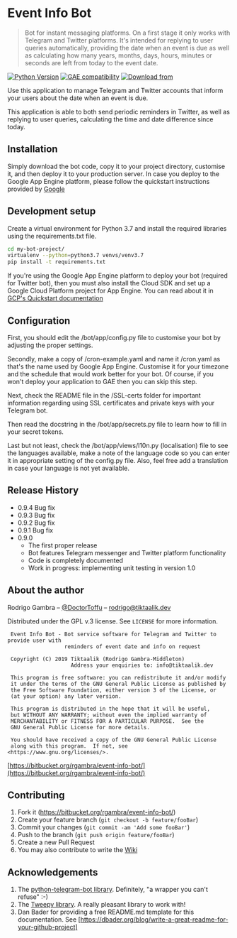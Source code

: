 # Event Info Bot
> Bot for instant messaging platforms. On a first stage it only works with Telegram and Twitter platforms.
It's intended for replying to user queries automatically, providing the date when an event is due as well as 
calculating how many years, months, days, hours, minutes or seconds are left from today to the event date.

[![Python Version][python-image]][python-url]
[![GAE compatibility][gae-image]][gae-url]
[![Download from][bot-downloads-image]][bot-downloads-url]

Use this application to manage Telegram and Twitter accounts that inform your users about the date when an event is due. 

This application is able to both send periodic reminders in Twitter, as well as replying to user queries, calculating 
the time and date difference since today.


## Installation

Simply download the bot code, copy it to your project directory, customise it, and then deploy it to your production server. In case 
you deploy to the Google App Engine platform, please follow the quickstart instructions provided by 
[Google](https://cloud.google.com/appengine/docs/standard/python3/quickstart)

## Development setup

Create a virtual environment for Python 3.7 and install the 
required libraries using the requirements.txt file.

```sh
cd my-bot-project/
virtualenv --python=python3.7 venvs/venv3.7
pip install -t requirements.txt
```

If you're using the Google App Engine platform to deploy your bot (required for Twitter bot), then you must also 
install the Cloud SDK and set up a Google Cloud Platform project for App Engine. You can read about it in 
[GCP's Quickstart documentation](https://cloud.google.com/appengine/docs/standard/python3/quickstart)

## Configuration

First, you should edit the /bot/app/config.py file to customise your bot by adjusting the proper settings.

Secondly, make a copy of /cron-example.yaml and name it /cron.yaml as that's the name used by Google App Engine. Customise it 
for your timezone and the schedule that would work better for your bot. Of course, if you won't deploy your application 
to GAE then you can skip this step.

Next, check the README file in the /SSL-certs folder for important information regarding using SSL certificates and 
private keys with your Telegram bot.

Then read the docstring in the /bot/app/secrets.py file to learn how to fill in your secret tokens.

Last but not least, check the /bot/app/views/l10n.py (localisation) file to see the languages available, make a note of 
the language code so you can enter it in appropriate setting of the config.py file. Also, feel free add a translation 
in case your language is not yet available.

## Release History

* 0.9.4 Bug fix
* 0.9.3 Bug fix
* 0.9.2 Bug fix
* 0.9.1 Bug fix
* 0.9.0
    * The first proper release
    * Bot features Telegram messenger and Twitter platform functionality
    * Code is completely documented
    * Work in progress: implementing unit testing in version 1.0

## About the author

Rodrigo Gambra – [@DoctorToffu](https://twitter.com/DoctorToffu) – rodrigo@tiktaalik.dev

Distributed under the GPL v.3 license. See ``LICENSE`` for more information.

     Event Info Bot - Bot service software for Telegram and Twitter to provide user with
                      reminders of event date and info on request
    
     Copyright (C) 2019 Tiktaalik (Rodrigo Gambra-Middleton)
                        Address your enquiries to: info@tiktaalik.dev

     This program is free software: you can redistribute it and/or modify
     it under the terms of the GNU General Public License as published by
     the Free Software Foundation, either version 3 of the License, or
     (at your option) any later version.

     This program is distributed in the hope that it will be useful,
     but WITHOUT ANY WARRANTY; without even the implied warranty of
     MERCHANTABILITY or FITNESS FOR A PARTICULAR PURPOSE.  See the
     GNU General Public License for more details.

     You should have received a copy of the GNU General Public License
     along with this program.  If not, see <https://www.gnu.org/licenses/>.


[https://bitbucket.org/rgambra/event-info-bot/](https://bitbucket.org/rgambra/event-info-bot/)

## Contributing

1. Fork it (<https://bitbucket.org/rgambra/event-info-bot/>)
2. Create your feature branch (`git checkout -b feature/fooBar`)
3. Commit your changes (`git commit -am 'Add some fooBar'`)
4. Push to the branch (`git push origin feature/fooBar`)
5. Create a new Pull Request
6. You may also contribute to write the [Wiki][wiki]

## Acknowledgements

1. The [python-telegram-bot library](https://github.com/python-telegram-bot/python-telegram-bot).
 Definitely, "a wrapper you can't refuse" :-)
2. The [Tweepy library](https://github.com/tweepy/tweepy). A really pleasant library to work with!
3. Dan Bader for providing a free README.md template for this documentation. 
See [https://dbader.org/blog/write-a-great-readme-for-your-github-project]

<!-- Markdown link & img dfn's -->
[python-image]: https://img.shields.io/badge/python-3.7-blue
[python-url]: https://www.python.org/downloads/release/python-370/
[gae-image]: https://img.shields.io/badge/Google%20App%20Engine-standard%20Py%203-brightgreen
[gae-url]: https://cloud.google.com/appengine/docs/standard/python3/runtime
[bot-downloads-image]: https://img.shields.io/badge/Download%20from-BitBucket-orange
[bot-downloads-url]: https://bitbucket.org/rgambra/event-info-bot/downloads/?tab=downloads
[wiki]: https://bitbucket.org/rgambra/event-info-bot/wiki/
